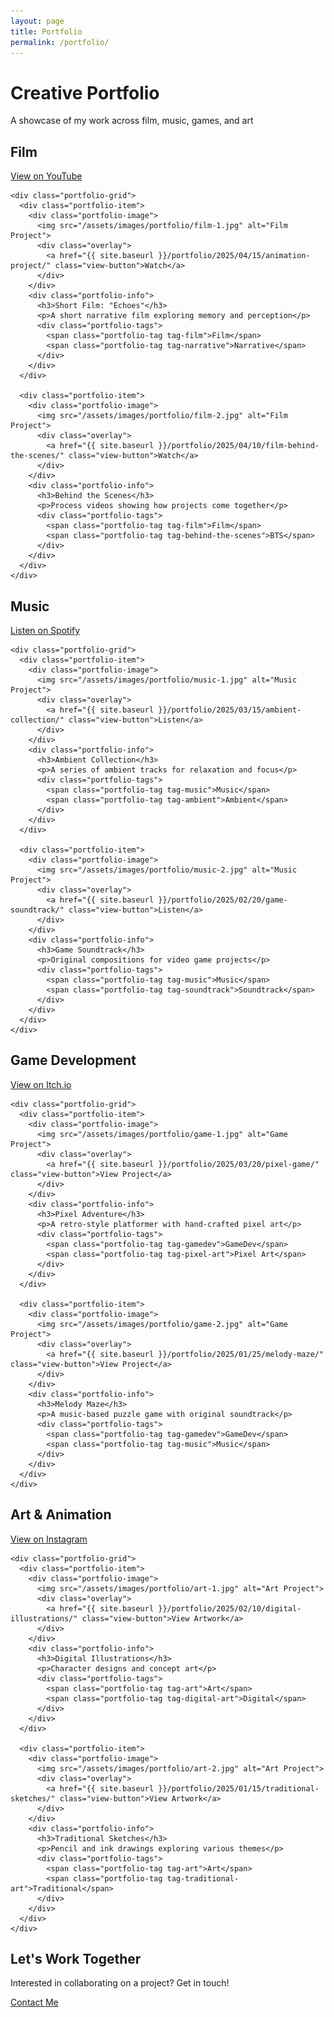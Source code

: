 ```yaml
---
layout: page
title: Portfolio
permalink: /portfolio/
---
```


<div class="portfolio-page">
  <div class="portfolio-header">
    <h1>Creative Portfolio</h1>
    <p class="subtitle">A showcase of my work across film, music, games, and art</p>
  </div>
  <!-- Film Section -->
  <section class="portfolio-section" id="film">
    <div class="section-header">
      <h2>Film</h2>
      <a href="https://www.youtube.com/@SolarSproutFilms" class="platform-link" target="_blank">
        <i class="fab fa-youtube"></i> View on YouTube
      </a>
    </div>
    
    <div class="portfolio-grid">
      <div class="portfolio-item">
        <div class="portfolio-image">
          <img src="/assets/images/portfolio/film-1.jpg" alt="Film Project">
          <div class="overlay">
            <a href="{{ site.baseurl }}/portfolio/2025/04/15/animation-project/" class="view-button">Watch</a>
          </div>
        </div>
        <div class="portfolio-info">
          <h3>Short Film: "Echoes"</h3>
          <p>A short narrative film exploring memory and perception</p>
          <div class="portfolio-tags">
            <span class="portfolio-tag tag-film">Film</span>
            <span class="portfolio-tag tag-narrative">Narrative</span>
          </div>
        </div>
      </div>
      
      <div class="portfolio-item">
        <div class="portfolio-image">
          <img src="/assets/images/portfolio/film-2.jpg" alt="Film Project">
          <div class="overlay">
            <a href="{{ site.baseurl }}/portfolio/2025/04/10/film-behind-the-scenes/" class="view-button">Watch</a>
          </div>
        </div>
        <div class="portfolio-info">
          <h3>Behind the Scenes</h3>
          <p>Process videos showing how projects come together</p>
          <div class="portfolio-tags">
            <span class="portfolio-tag tag-film">Film</span>
            <span class="portfolio-tag tag-behind-the-scenes">BTS</span>
          </div>
        </div>
      </div>
    </div>
  </section>

  <!-- Music Section -->
  <section class="portfolio-section" id="music">
    <div class="section-header">
      <h2>Music</h2>
      <a href="https://spotify.com/" class="platform-link" target="_blank">
        <i class="fab fa-spotify"></i> Listen on Spotify
      </a>
    </div>
    
    <div class="portfolio-grid">
      <div class="portfolio-item">
        <div class="portfolio-image">
          <img src="/assets/images/portfolio/music-1.jpg" alt="Music Project">
          <div class="overlay">
            <a href="{{ site.baseurl }}/portfolio/2025/03/15/ambient-collection/" class="view-button">Listen</a>
          </div>
        </div>
        <div class="portfolio-info">
          <h3>Ambient Collection</h3>
          <p>A series of ambient tracks for relaxation and focus</p>
          <div class="portfolio-tags">
            <span class="portfolio-tag tag-music">Music</span>
            <span class="portfolio-tag tag-ambient">Ambient</span>
          </div>
        </div>
      </div>
      
      <div class="portfolio-item">
        <div class="portfolio-image">
          <img src="/assets/images/portfolio/music-2.jpg" alt="Music Project">
          <div class="overlay">
            <a href="{{ site.baseurl }}/portfolio/2025/02/20/game-soundtrack/" class="view-button">Listen</a>
          </div>
        </div>
        <div class="portfolio-info">
          <h3>Game Soundtrack</h3>
          <p>Original compositions for video game projects</p>
          <div class="portfolio-tags">
            <span class="portfolio-tag tag-music">Music</span>
            <span class="portfolio-tag tag-soundtrack">Soundtrack</span>
          </div>
        </div>
      </div>
    </div>
  </section>
  
  <!-- Game Development Section -->
  <section class="portfolio-section" id="gamedev">
    <div class="section-header">
      <h2>Game Development</h2>
      <a href="https://itch.io/" class="platform-link" target="_blank">
        <i class="fab fa-itch-io"></i> View on Itch.io
      </a>
    </div>
    
    <div class="portfolio-grid">
      <div class="portfolio-item">
        <div class="portfolio-image">
          <img src="/assets/images/portfolio/game-1.jpg" alt="Game Project">
          <div class="overlay">
            <a href="{{ site.baseurl }}/portfolio/2025/03/20/pixel-game/" class="view-button">View Project</a>
          </div>
        </div>
        <div class="portfolio-info">
          <h3>Pixel Adventure</h3>
          <p>A retro-style platformer with hand-crafted pixel art</p>
          <div class="portfolio-tags">
            <span class="portfolio-tag tag-gamedev">GameDev</span>
            <span class="portfolio-tag tag-pixel-art">Pixel Art</span>
          </div>
        </div>
      </div>
      
      <div class="portfolio-item">
        <div class="portfolio-image">
          <img src="/assets/images/portfolio/game-2.jpg" alt="Game Project">
          <div class="overlay">
            <a href="{{ site.baseurl }}/portfolio/2025/01/25/melody-maze/" class="view-button">View Project</a>
          </div>
        </div>
        <div class="portfolio-info">
          <h3>Melody Maze</h3>
          <p>A music-based puzzle game with original soundtrack</p>
          <div class="portfolio-tags">
            <span class="portfolio-tag tag-gamedev">GameDev</span>
            <span class="portfolio-tag tag-music">Music</span>
          </div>
        </div>
      </div>
    </div>
  </section>
  
  <!-- Art Section -->
  <section class="portfolio-section" id="art">
    <div class="section-header">
      <h2>Art & Animation</h2>
      <a href="https://instagram.com/" class="platform-link" target="_blank">
        <i class="fab fa-instagram"></i> View on Instagram
      </a>
    </div>
    
    <div class="portfolio-grid">
      <div class="portfolio-item">
        <div class="portfolio-image">
          <img src="/assets/images/portfolio/art-1.jpg" alt="Art Project">
          <div class="overlay">
            <a href="{{ site.baseurl }}/portfolio/2025/02/10/digital-illustrations/" class="view-button">View Artwork</a>
          </div>
        </div>
        <div class="portfolio-info">
          <h3>Digital Illustrations</h3>
          <p>Character designs and concept art</p>
          <div class="portfolio-tags">
            <span class="portfolio-tag tag-art">Art</span>
            <span class="portfolio-tag tag-digital-art">Digital</span>
          </div>
        </div>
      </div>
      
      <div class="portfolio-item">
        <div class="portfolio-image">
          <img src="/assets/images/portfolio/art-2.jpg" alt="Art Project">
          <div class="overlay">
            <a href="{{ site.baseurl }}/portfolio/2025/01/15/traditional-sketches/" class="view-button">View Artwork</a>
          </div>
        </div>
        <div class="portfolio-info">
          <h3>Traditional Sketches</h3>
          <p>Pencil and ink drawings exploring various themes</p>
          <div class="portfolio-tags">
            <span class="portfolio-tag tag-art">Art</span>
            <span class="portfolio-tag tag-traditional-art">Traditional</span>
          </div>
        </div>
      </div>
    </div>
  </section>
  
  <!-- Contact Section -->
  <section class="contact-section">
    <h2>Let's Work Together</h2>
    <p>Interested in collaborating on a project? Get in touch!</p>
    <a href="/about#contact" class="contact-button">Contact Me</a>
  </section>
</div>

